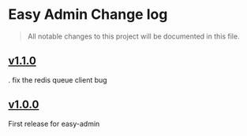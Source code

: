 # Easy Admin Change log
> All notable changes to this project will be documented in this file.

## [v1.1.0](https://github.com/nicelizhi/easy-admin/releases/tag/1.1.0)
. fix the redis queue client bug

## [v1.0.0](https://github.com/nicelizhi/easy-admin/releases/tag/1.0.0)
First release for easy-admin
